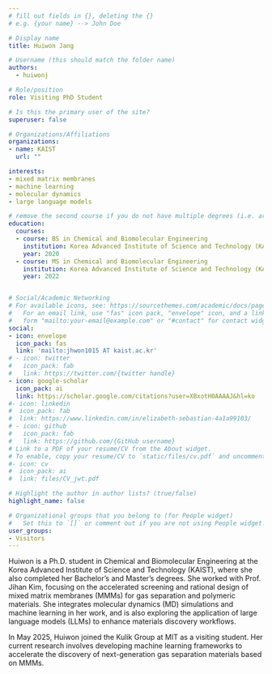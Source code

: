 ```yaml
---
# fill out fields in {}, deleting the {}
# e.g. {your name} --> John Doe

# Display name
title: Huiwon Jang

# Username (this should match the folder name)
authors:
  - huiwonj

# Role/position
role: Visiting PhD Student

# Is this the primary user of the site?
superuser: false

# Organizations/Affiliations
organizations:
- name: KAIST
  url: ""

interests:
- mixed matrix membranes
- machine learning
- molecular dynamics
- large language models

# remove the second course if you do not have multiple degrees (i.e. are not a postdoc/do not have a Master's)
education:
  courses:
  - course: BS in Chemical and Biomolecular Engineering
    institution: Korea Advanced Institute of Science and Technology (KAIST)
    year: 2020
  - course: MS in Chemical and Biomolecular Engineering
    institution: Korea Advanced Institute of Science and Technology (KAIST)
    year: 2022


# Social/Academic Networking
# For available icons, see: https://sourcethemes.com/academic/docs/page-builder/#icons
#   For an email link, use "fas" icon pack, "envelope" icon, and a link in the
#   form "mailto:your-email@example.com" or "#contact" for contact widget.
social:
- icon: envelope
  icon_pack: fas
  link: 'mailto:jhwon1015 AT kaist.ac.kr'
# - icon: twitter
#   icon_pack: fab
#   link: https://twitter.com/{twitter handle}
- icon: google-scholar
  icon_pack: ai
  link: https://scholar.google.com/citations?user=XBxotH0AAAAJ&hl=ko
#- icon: linkedin
#  icon_pack: fab
#  link: https://www.linkedin.com/in/elizabeth-sebastian-4a1a99103/ 
# - icon: github
#   icon_pack: fab
#   link: https://github.com/{GitHub username}
# Link to a PDF of your resume/CV from the About widget.
# To enable, copy your resume/CV to `static/files/cv.pdf` and uncomment the lines below.
#- icon: cv
#  icon_pack: ai
#  link: files/CV_jwt.pdf

# Highlight the author in author lists? (true/false)
highlight_name: false

# Organizational groups that you belong to (for People widget)
#   Set this to `[]` or comment out if you are not using People widget.
user_groups:
- Visitors
---
```


Huiwon is a Ph.D. student in Chemical and Biomolecular Engineering at the Korea Advanced Institute of Science and Technology (KAIST), where she also completed her Bachelor’s and Master’s degrees. She worked with Prof. Jihan Kim, focusing on the accelerated screening and rational design of mixed matrix membranes (MMMs) for gas separation and polymeric materials. She integrates molecular dynamics (MD) simulations and machine learning in her work, and is also exploring the application of large language models (LLMs) to enhance materials discovery workflows.

In May 2025, Huiwon joined the Kulik Group at MIT as a visiting student. Her current research involves developing machine learning frameworks to accelerate the discovery of next-generation gas separation materials based on MMMs.

